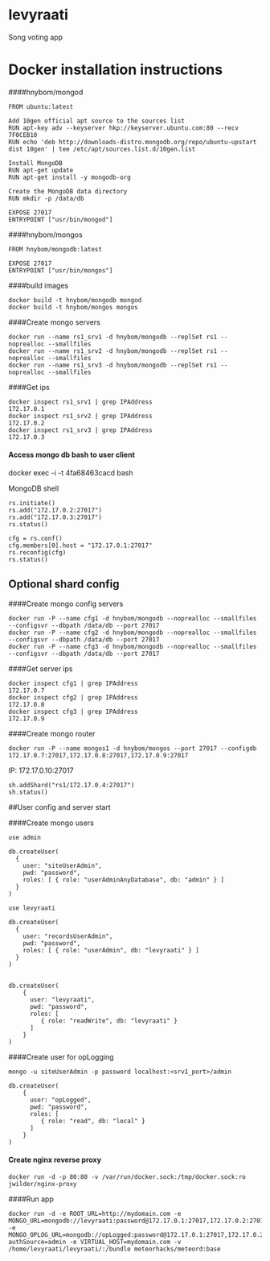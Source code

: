 # levyraati

Song voting app

# Docker installation instructions

####hnybom/mongod

```
FROM ubuntu:latest

Add 10gen official apt source to the sources list
RUN apt-key adv --keyserver hkp://keyserver.ubuntu.com:80 --recv 7F0CEB10
RUN echo 'deb http://downloads-distro.mongodb.org/repo/ubuntu-upstart dist 10gen' | tee /etc/apt/sources.list.d/10gen.list

Install MongoDB
RUN apt-get update
RUN apt-get install -y mongodb-org

Create the MongoDB data directory
RUN mkdir -p /data/db

EXPOSE 27017
ENTRYPOINT ["usr/bin/mongod"]
```

####hnybom/mongos

```
FROM hnybom/mongodb:latest

EXPOSE 27017
ENTRYPOINT ["usr/bin/mongos"]
```

####build images
```
docker build -t hnybom/mongodb mongod
docker build -t hnybom/mongos mongos
```


####Create mongo servers
```
docker run --name rs1_srv1 -d hnybom/mongodb --replSet rs1 --noprealloc --smallfiles
docker run --name rs1_srv2 -d hnybom/mongodb --replSet rs1 --noprealloc --smallfiles
docker run --name rs1_srv3 -d hnybom/mongodb --replSet rs1 --noprealloc --smallfiles
```
####Get ips
```
docker inspect rs1_srv1 | grep IPAddress
172.17.0.1
docker inspect rs1_srv2 | grep IPAddress
172.17.0.2
docker inspect rs1_srv3 | grep IPAddress
172.17.0.3
```

#### Access mongo db bash to user client

docker exec -i -t 4fa68463cacd bash

MongoDB shell

```
rs.initiate()
rs.add("172.17.0.2:27017")
rs.add("172.17.0.3:27017")
rs.status()

cfg = rs.conf()
cfg.members[0].host = "172.17.0.1:27017"
rs.reconfig(cfg)
rs.status()
```

## Optional shard config

####Create mongo config servers

```
docker run -P --name cfg1 -d hnybom/mongodb --noprealloc --smallfiles --configsvr --dbpath /data/db --port 27017
docker run -P --name cfg2 -d hnybom/mongodb --noprealloc --smallfiles --configsvr --dbpath /data/db --port 27017
docker run -P --name cfg3 -d hnybom/mongodb --noprealloc --smallfiles --configsvr --dbpath /data/db --port 27017
```

####Get server ips
```
docker inspect cfg1 | grep IPAddress
172.17.0.7
docker inspect cfg2 | grep IPAddress
172.17.0.8
docker inspect cfg3 | grep IPAddress
172.17.0.9
```

####Create mongo router
```
docker run -P --name mongos1 -d hnybom/mongos --port 27017 --configdb 172.17.0.7:27017,172.17.0.8:27017,172.17.0.9:27017
```

IP: 172.17.0.10:27017

```
sh.addShard("rs1/172.17.0.4:27017")
sh.status()
```

##User config and server start

####Create mongo users

```
use admin

db.createUser(
  {
    user: "siteUserAdmin",
    pwd: "password",
    roles: [ { role: "userAdminAnyDatabase", db: "admin" } ]
  }
)

use levyraati

db.createUser(
  {
    user: "recordsUserAdmin",
    pwd: "password",
    roles: [ { role: "userAdmin", db: "levyraati" } ]
  }
)


db.createUser(
    {
      user: "levyraati",
      pwd: "password",
      roles: [
         { role: "readWrite", db: "levyraati" }
      ]
    }
)
```
####Create user for opLogging

```
mongo -u siteUserAdmin -p password localhost:<srv1_port>/admin

db.createUser(
    {
      user: "opLogged",
      pwd: "password",
      roles: [
         { role: "read", db: "local" }
      ]
    }
)

```

#### Create nginx reverse proxy

```
docker run -d -p 80:80 -v /var/run/docker.sock:/tmp/docker.sock:ro jwilder/nginx-proxy
```

####Run app
```
docker run -d -e ROOT_URL=http://mydomain.com -e MONGO_URL=mongodb://levyraati:password@172.17.0.1:27017,172.17.0.2:27017,172.17.0.3:27017/levyraati -e MONGO_OPLOG_URL=mongodb://opLogged:password@172.17.0.1:27017,172.17.0.2:27017,172.17.0.3:27017/local?authSource=admin -e VIRTUAL_HOST=mydomain.com -v /home/levyraati/levyraati/:/bundle meteorhacks/meteord:base
```
